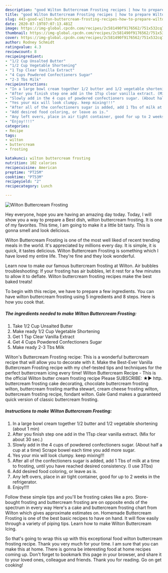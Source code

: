```yaml
---
description: "good Wilton Buttercream Frosting recipes | how to prepare Wilton Buttercream Frosting"
title: "good Wilton Buttercream Frosting recipes | how to prepare Wilton Buttercream Frosting"
slug: 443-good-wilton-buttercream-frosting-recipes-how-to-prepare-wilton-buttercream-frosting
date: 2020-07-19T07:07:13.481Z
image: https://img-global.cpcdn.com/recipes/2c581490f9176562/751x532cq70/wilton-buttercream-frosting-recipe-main-photo.jpg
thumbnail: https://img-global.cpcdn.com/recipes/2c581490f9176562/751x532cq70/wilton-buttercream-frosting-recipe-main-photo.jpg
cover: https://img-global.cpcdn.com/recipes/2c581490f9176562/751x532cq70/wilton-buttercream-frosting-recipe-main-photo.jpg
author: Rodney Schmidt
ratingvalue: 4.3
reviewcount: 8
recipeingredient:
- "1/2 Cup Unsalted Butter"
- "1/2 Cup Vegetable Shortening"
- "1 Tsp Clear Vanilla Extract"
- "4 Cups Powdered Confectioners Sugar"
- "2-3 Tbs Milk"
recipeinstructions:
- "In a large bowl cream together 1/2 butter and 1/2 vegetable shortening (about 1 min)"
- "After you finish step one add in the 1Tsp clear vanilla extract. (Mix for about 30 sec.)"
- "Slowly add in the 4 cups of powdered confectioners sugar. (About half a cup at a time) Scrape bowel each time you add more sugar."
- "Yes your mix will look clumpy. keep mixing!!!"
- "After all of the confectioners sugar is added, add 1 Tbs of milk at a time to frosting, until you have reached desired consistency. (I use 3Tbs)"
- "Add desired food coloring, or leave as is."
- "Any left overs, place in air tight container, good for up to 2 weeks in the refrigerator."
- "Enjoy!!!!"
categories:
- Recipe
tags:
- wilton
- buttercream
- frosting

katakunci: wilton buttercream frosting 
nutrition: 102 calories
recipecuisine: American
preptime: "PT25M"
cooktime: "PT53M"
recipeyield: "2"
recipecategory: Lunch

---
```



![Wilton Buttercream Frosting](https://img-global.cpcdn.com/recipes/2c581490f9176562/751x532cq70/wilton-buttercream-frosting-recipe-main-photo.jpg)

Hey everyone, hope you are having an amazing day today. Today, I will show you a way to prepare a Best dish, wilton buttercream frosting. It is one of my favorites. This time, I am going to make it a little bit tasty. This is gonna smell and look delicious.

Wilton Buttercream Frosting is one of the most well liked of recent trending meals in the world. It's appreciated by millions every day. It is simple, it is quick, it tastes delicious. Wilton Buttercream Frosting is something which I have loved my entire life. They're fine and they look wonderful.

Learn now to make our famous buttercream frosting at Wilton. Air bubbles troubleshooting: If your frosting has air bubbles, let it rest for a few minutes to allow it to deflate. Wilton buttercream frosting recipes make the best baked treats!


To begin with this recipe, we have to prepare a few ingredients. You can have wilton buttercream frosting using 5 ingredients and 8 steps. Here is how you cook that.

<!--inarticleads1-->

##### The ingredients needed to make Wilton Buttercream Frosting:

1. Take 1/2 Cup Unsalted Butter
1. Make ready 1/2 Cup Vegetable Shortening
1. Get 1 Tsp Clear Vanilla Extract
1. Get 4 Cups Powdered Confectioners Sugar
1. Make ready 2-3 Tbs Milk


Wilton&#39;s Buttercream Frosting recipe: This is a wonderful buttercream recipe that will allow you to decorate with it. Make the Best-Ever Vanilla Buttercream Frosting recipe with my chef-tested tips and techniques for the perfect buttercream icing every time! Wilton Buttercream Recipe - This is the official Wilton butter cream frosting recipe Please SUBSCRIBE: ★► http. buttercream frosting cake decorating, chocolate buttercream frosting wilton, buttercream frosting martha stewart, cream cheese frosting wilton, buttercream frosting recipe, fondant wilton. Gale Gand makes a guaranteed quick version of classic buttercream frosting. 

<!--inarticleads2-->

##### Instructions to make Wilton Buttercream Frosting:

1. In a large bowl cream together 1/2 butter and 1/2 vegetable shortening (about 1 min)
1. After you finish step one add in the 1Tsp clear vanilla extract. (Mix for about 30 sec.)
1. Slowly add in the 4 cups of powdered confectioners sugar. (About half a cup at a time) Scrape bowel each time you add more sugar.
1. Yes your mix will look clumpy. keep mixing!!!
1. After all of the confectioners sugar is added, add 1 Tbs of milk at a time to frosting, until you have reached desired consistency. (I use 3Tbs)
1. Add desired food coloring, or leave as is.
1. Any left overs, place in air tight container, good for up to 2 weeks in the refrigerator.
1. Enjoy!!!!


Follow these simple tips and you&#39;ll be frosting cakes like a pro. Store-bought frosting and buttercream frosting are on opposite ends of the spectrum in every way Here&#39;s a cake and buttercream frosting chart from Wilton which gives approximate estimates on. Homemade Buttercream Frosting is one of the best basic recipes to have on hand. It will flow easily through a variety of piping tips. Learn how to make Wilton Buttercream Icing. 

So that's going to wrap this up with this exceptional food wilton buttercream frosting recipe. Thank you very much for your time. I am sure that you can make this at home. There is gonna be interesting food at home recipes coming up. Don't forget to bookmark this page in your browser, and share it to your loved ones, colleague and friends. Thank you for reading. Go on get cooking!
